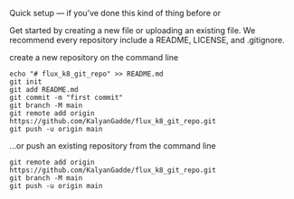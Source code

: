 Quick setup — if you’ve done this kind of thing before
or	
	
Get started by creating a new file or uploading an existing file. We recommend every repository include a README, LICENSE, and .gitignore.


create a new repository on the command line
```
echo "# flux_k8_git_repo" >> README.md
git init
git add README.md
git commit -m "first commit"
git branch -M main
git remote add origin https://github.com/KalyanGadde/flux_k8_git_repo.git
git push -u origin main
```

…or push an existing repository from the command line
```
git remote add origin https://github.com/KalyanGadde/flux_k8_git_repo.git
git branch -M main
git push -u origin main
```